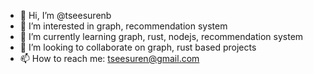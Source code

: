 - 👋 Hi, I’m @tseesurenb
- 👀 I’m interested in graph, recommendation system
- 🌱 I’m currently learning graph, rust, nodejs, recommendation system
- 💞️ I’m looking to collaborate on graph, rust based projects
- 📫 How to reach me: tseesuren@gmail.com

<!---
tseesurenb/tseesurenb is a ✨ special ✨ repository because its `README.md` (this file) appears on your GitHub profile.
You can click the Preview link to take a look at your changes.
--->

